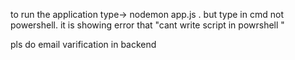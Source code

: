 to run the application type->  nodemon app.js . but type in cmd not powershell. it is showing error that "cant write script in powrshell "


pls do email varification in backend
